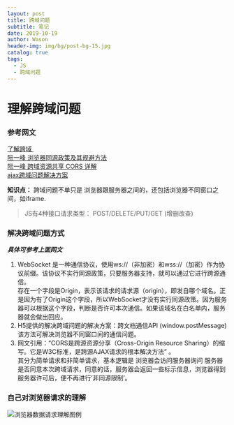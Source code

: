 ```yaml
---
layout: post
title: 跨域问题
subtitle: 笔记
date: 2019-10-19
author: Wason
header-img: img/bg/post-bg-15.jpg
catalog: true
tags:
  - JS
  - 跨域问题
---
```


# 理解跨域问题 #
### 参考网文
[了解跨域 ][1]  
[阮一峰 浏览器同源政策及其规避方法][2]  
[阮一峰 跨域资源共享 CORS 详解][3]  
[ajax跨域问题解决方案][4]  

**知识点：**
跨域问题不单只是 浏览器跟服务器之间的，还包括浏览器不同窗口之间，如iframe.

>JS有4种接口请求类型： POST/DELETE/PUT/GET (增删改查)

### 解决跨域问题方式
***具体可参考上面网文***
1. WebSocket
是一种通信协议，使用ws://（非加密）和wss://（加密）作为协议前缀。该协议不实行同源政策，只要服务器支持，就可以通过它进行跨源通信。  
存在一个字段是Origin，表示该请求的请求源（origin），即发自哪个域名。正是因为有了Origin这个字段，所以WebSocket才没有实行同源政策。因为服务器可以根据这个字段，判断是否许可本次通信。如果该域名在白名单内，服务器就会做出回应。
2. H5提供的解决跨域问题的解决方案：跨文档通信API (window.postMessage)  
该方法可解决浏览器不同窗口间的通信问题。
3. 网文引用：“CORS是跨源资源分享（Cross-Origin Resource Sharing）的缩写。它是W3C标准，是跨源AJAX请求的根本解决方法” 。  
其分为简单请求和非简单请求，基本逻辑是 浏览器会访问服务器询问 服务器是否同意本次跨域请求，同意的话，服务器会返回一些标示信息，浏览器得到服务器许可后，便不再进行’非同源限制’。

### 自己对浏览器请求的理解
![浏览器数据请求理解图例](http://wason419.github.io/img/20191019/2019101901.png)


[1]: https://zhuanlan.zhihu.com/p/66484450?utm_source=wechat_session&utm_medium=social&utm_oi=673301080709009408
[2]: http://www.ruanyifeng.com/blog/2016/04/same-origin-policy.html
[3]: http://www.ruanyifeng.com/blog/2016/04/cors.html
[4]: https://segmentfault.com/a/1190000012469713
